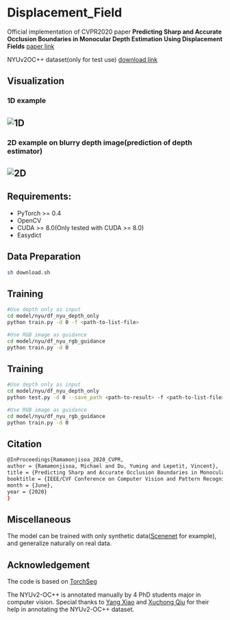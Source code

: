 # Displacement_Field
Official implementation of CVPR2020 paper **Predicting Sharp and Accurate Occlusion Boundaries in Monocular Depth Estimation Using Displacement Fields** [paper link](https://arxiv.org/abs/2002.12730)

NYUv2OC++ dataset(only for test use) [download link](https://drive.google.com/file/d/1Fk8uuH3oJJhyCN-4ffD3mdtCq2l4geJc/view)

## Visualization
### 1D example
![1D](./figure/toy.png)
------
### 2D example on blurry depth image(prediction of depth estimator)
![2D](./figure/displacement_field.png)
------
## Requirements:
- PyTorch >= 0.4
- OpenCV
- CUDA >= 8.0(Only tested with CUDA >= 8.0)
- Easydict

## Data Preparation
```bash
sh download.sh
```

## Training
```bash
#Use depth only as input
cd model/nyu/df_nyu_depth_only
python train.py -d 0 -f <path-to-list-file>

#Use RGB image as guidance
cd model/nyu/df_nyu_rgb_guidance
python train.py -d 0
```


## Training
```bash
#Use depth only as input
cd model/nyu/df_nyu_depth_only
python test.py -d 0 --save_path <path-to-result> -f <path-to-list-file> --load_ckpt <path-checkpoint>

#Use RGB image as guidance
cd model/nyu/df_nyu_rgb_guidance
python train.py -d 0
```

## Citation
```bash
@InProceedings{Ramamonjisoa_2020_CVPR,
author = {Ramamonjisoa, Michael and Du, Yuming and Lepetit, Vincent},
title = {Predicting Sharp and Accurate Occlusion Boundaries in Monocular Depth Estimation Using Displacement Fields},
booktitle = {IEEE/CVF Conference on Computer Vision and Pattern Recognition (CVPR)},
month = {June},
year = {2020}
}
```

## Miscellaneous
The model can be trained with only synthetic data([Scenenet](https://robotvault.bitbucket.io/scenenet-rgbd.html) for example), and generalize naturally on real data.

## Acknowledgement
The code is based on [TorchSeg](https://github.com/ycszen/TorchSeg)

The NYUv2-OC++ is annotated manually by 4 PhD students major in computer vision. Special thanks to [Yang Xiao](https://youngxiao13.github.io/) and [Xuchong Qiu](https://imagine-lab.enpc.fr/staff-members/xuchong-qiu/) for their help in annotating the NYUv2-OC++ dataset.
